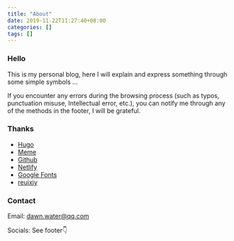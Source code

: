 ```yaml
---
title: "About"
date: 2019-11-22T11:27:40+08:00
categories: []
tags: []
---
```


### Hello

This is my personal blog, here I will explain and express something through some simple symbols ...

If you encounter any errors during the browsing process (such as typos, punctuation misuse, Intellectual error, etc.), you can notify me through any of the methods in the footer, I will be grateful.

### Thanks

- [Hugo](https://gohugo.io/)
- [Meme](https://themes.gohugo.io/hugo-theme-meme/)
- [Github](https://github.com/)
- [Netlify](https://app.netlify.com/)
- [Google Fonts](https://fonts.google.com/)
- [reuixiy](https://io-oi.me/)

### Contact

Email: dawn.water@qq.com

Socials: See footer👇